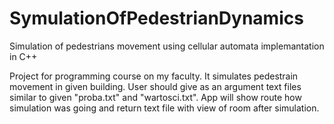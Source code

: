 # SymulationOfPedestrianDynamics
Simulation of pedestrians movement using cellular automata implemantation in C++

Project for programming course on my faculty. It simulates pedestrain movement in given building. User should give as an argument text files similar to given "proba.txt" and "wartosci.txt". App will show route how simulation was going and return text file with view of room after simulation.
